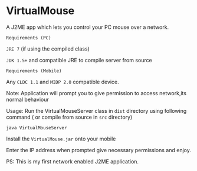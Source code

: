 VirtualMouse
============

A J2ME app which lets you control your PC mouse over a network.

`Requirements (PC)`


`JRE 7` (if using the compiled class)


`JDK 1.5+` and compatible JRE to compile server from source


`Requirements (Mobile)`


Any `CLDC 1.1` and `MIDP 2.0` compatible device.


Note: Application will prompt you to give permission to access network,its normal behaviour

Usage:
Run the VirtualMouseServer class in `dist` directory using following command ( or compile from source in `src` directory)


`java VirtualMouseServer`

Install the `VirtualMouse.jar` onto your mobile


Enter the IP address when prompted give necessary permissions and enjoy.


PS: This is my first network enabled J2ME application.